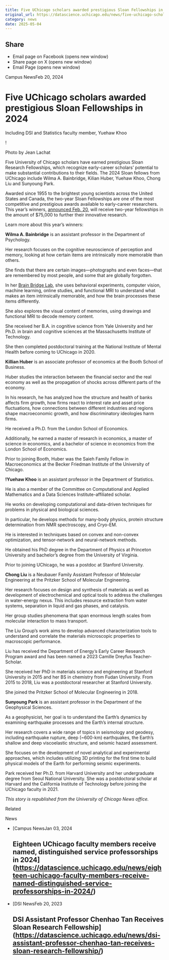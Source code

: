 ```yaml
---
title: Five UChicago scholars awarded prestigious Sloan Fellowships in 2024 – DSI
original_url: https://datascience.uchicago.edu/news/five-uchicago-scholars-awarded-prestigious-sloan-fellowships-in-2024
category: news
date: 2025-05-04
---
```


## Share

* Email page on Facebook (opens new window)
* Share page on X (opens new window)
* Email Page (opens new window)

<!-- Table-like structure detected -->

Campus NewsFeb 20, 2024

# Five UChicago scholars awarded prestigious Sloan Fellowships in 2024

Including DSI and Statistics faculty member, Yuehaw Khoo

!

Photo by Jean Lachat

Five University of Chicago scholars have earned prestigious Sloan Research Fellowships, which recognize early-career scholars’ potential to make substantial contributions to their fields. The 2024 Sloan fellows from UChicago include Wilma A. Bainbridge, Kilian Huber, Yuehaw Khoo, Chong Liu and Sunyoung Park.

Awarded since 1955 to the brightest young scientists across the United States and Canada, the two-year Sloan Fellowships are one of the most competitive and prestigious awards available to early-career researchers. This year’s winners, [announced Feb. 20](https://sloan.org/fellowships/2024-Fellows), will receive two-year fellowships in the amount of $75,000 to further their innovative research.

Learn more about this year’s winners:

**Wilma A. Bainbridge** is an assistant professor in the Department of Psychology.

Her research focuses on the cognitive neuroscience of perception and memory, looking at how certain items are intrinsically more memorable than others.

She finds that there are certain images—photographs and even faces—that are remembered by most people, and some that are globally forgotten.

In her [Brain Bridge Lab](https://brainbridgelab.uchicago.edu/), she uses behavioral experiments, computer vision, machine learning, online studies, and functional MRI to understand what makes an item intrinsically memorable, and how the brain processes these items differently.

She also explores the visual content of memories, using drawings and functional MRI to decode memory content.

She received her B.A. in cognitive science from Yale University and her Ph.D. in brain and cognitive sciences at the Massachusetts Institute of Technology.

She then completed postdoctoral training at the National Institute of Mental Health before coming to UChicago in 2020.

**Killian Huber** is an associate professor of economics at the Booth School of Business.

Huber studies the interaction between the financial sector and the real economy as well as the propagation of shocks across different parts of the economy.

In his research, he has analyzed how the structure and health of banks affects firm growth, how firms react to interest rate and asset price fluctuations, how connections between different industries and regions shape macroeconomic growth, and how discriminatory ideologies harm firms.

He received a Ph.D. from the London School of Economics.

Additionally, he earned a master of research in economics, a master of science in economics, and a bachelor of science in economics from the London School of Economics.

Prior to joining Booth, Huber was the Saieh Family Fellow in Macroeconomics at the Becker Friedman Institute of the University of Chicago.

**!Yuehaw Khoo** is an assistant professor in the Department of Statistics.

He is also a member of the Committee on Computational and Applied Mathematics and a Data Sciences Institute-affiliated scholar.

He works on developing computational and data-driven techniques for problems in physical and biological sciences.

In particular, he develops methods for many-body physics, protein structure determination from NMR spectroscopy, and Cryo-EM.

He is interested in techniques based on convex and non-convex optimization, and tensor-network and neural-network methods.

He obtained his PhD degree in the Department of Physics at Princeton University and bachelor’s degree from the University of Virginia.

Prior to joining UChicago, he was a postdoc at Stanford University.

**Chong Liu** is a Neubauer Family Assistant Professor of Molecular Engineering at the Pritzker School of Molecular Engineering.

Her research focuses on design and synthesis of materials as well as development of electrochemical and optical tools to address the challenges in water-energy nexus. This includes resource extraction from water systems, separation in liquid and gas phases, and catalysis.

Her group studies phenomena that span enormous length scales from molecular interaction to mass transport.

The Liu Group’s work aims to develop advanced characterization tools to understand and correlate the materials microscopic properties to macroscopic performance.

Liu has received the Department of Energy’s Early Career Research Program award and has been named a 2023 Camille Dreyfus Teacher-Scholar.

She received her PhD in materials science and engineering at Stanford University in 2015 and her BS in chemistry from Fudan University. From 2015 to 2018, Liu was a postdoctoral researcher at Stanford University.

She joined the Pritzker School of Molecular Engineering in 2018.

**Sunyoung Park** is an assistant professor in the Department of the Geophysical Sciences.

As a geophysicist, her goal is to understand the Earth’s dynamics by examining earthquake processes and the Earth’s internal structure.

Her research covers a wide range of topics in seismology and geodesy, including earthquake rupture, deep (~600-km) earthquakes, the Earth’s shallow and deep viscoelastic structure, and seismic hazard assessment.

She focuses on the development of novel analytical and experimental approaches, which includes utilizing 3D printing for the first time to build physical models of the Earth for performing seismic experiments.

Park received her Ph.D. from Harvard University and her undergraduate degree from Seoul National University. She was a postdoctoral scholar at Harvard and the California Institute of Technology before joining the UChicago faculty in 2021.

*This story is republished from the University of Chicago News office.*

Related

News

* [Campus NewsJan 03, 2024

  ## Eighteen UChicago faculty members receive named, distinguished service professorships in 2024](https://datascience.uchicago.edu/news/eighteen-uchicago-faculty-members-receive-named-distinguished-service-professorships-in-2024/)
* [DSI NewsFeb 20, 2023

  ## DSI Assistant Professor Chenhao Tan Receives Sloan Research Fellowship](https://datascience.uchicago.edu/news/dsi-assistant-professor-chenhao-tan-receives-sloan-research-fellowship/)